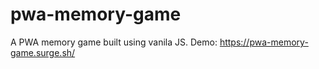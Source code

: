 # pwa-memory-game

A PWA memory game built using vanila JS.
Demo: https://pwa-memory-game.surge.sh/
